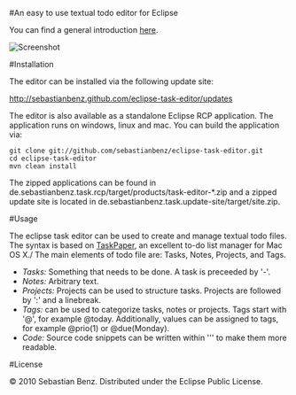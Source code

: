 #An easy to use textual todo editor for Eclipse

You can find a general introduction [here](http://sebastianbenz.de/a-simple-text-based-todo-editor-for-eclipse).

![Screenshot](http://sebastianbenz.github.com/eclipse-task-editor/images/Screenshot.png)

#Installation

The editor can be installed via the following update site:

http://sebastianbenz.github.com/eclipse-task-editor/updates

The editor is also available as a standalone Eclipse RCP application. The application runs on windows, linux and mac. You can build the application via:

	git clone git://github.com/sebastianbenz/eclipse-task-editor.git
	cd eclipse-task-editor
	mvn clean install

The zipped applications can be found in de.sebastianbenz.task.rcp/target/products/task-editor-*.zip and a zipped update site is located in de.sebastianbenz.task.update-site/target/site.zip.

#Usage

The eclipse task editor can be used to create and manage textual todo files. The syntax is based on [TaskPaper](http://www.hogbaysoftware.com/products/taskpaper), an excellent to-do list manager for Mac OS X./
The main elements of todo file are: Tasks, Notes, Projects, and Tags. 

* *Tasks:* Something that needs to be done. A task is preceeded by '-'.
* *Notes:* Arbitrary text.
* *Projects:* Projects can be used to structure tasks. Projects are followed by ':' and a linebreak.
* *Tags:* can be used to categorize tasks, notes or projects. Tags start with '@', for example @today. Additionally, values can be assigned to tags, for example @prio(1) or @due(Monday). 
* *Code:* Source code snippets can be written within ''' to make them more readable.



#License

© 2010 Sebastian Benz. Distributed under the Eclipse Public License.